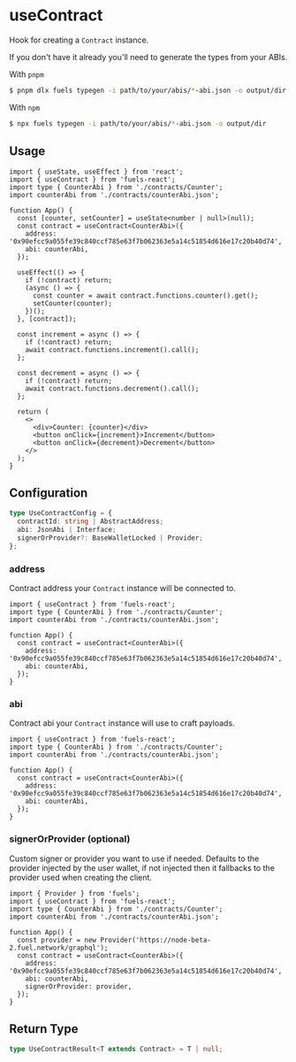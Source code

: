 # useContract

Hook for creating a `Contract` instance.

If you don't have it already you'll need to generate the types from your ABIs.

With `pnpm`

```bash
$ pnpm dlx fuels typegen -i path/to/your/abis/*-abi.json -o output/dir
```

With `npm`

```bash
$ npx fuels typegen -i path/to/your/abis/*-abi.json -o output/dir
```

## Usage

```tsx
import { useState, useEffect } from 'react';
import { useContract } from 'fuels-react';
import type { CounterAbi } from './contracts/Counter';
import counterAbi from './contracts/counterAbi.json';

function App() {
  const [counter, setCounter] = useState<number | null>(null);
  const contract = useContract<CounterAbi>({
    address: '0x90efcc9a055fe39c840ccf785e63f7b062363e5a14c51854d616e17c20b40d74',
    abi: counterAbi,
  });

  useEffect(() => {
    if (!contract) return;
    (async () => {
      const counter = await contract.functions.counter().get();
      setCounter(counter);
    })();
  }, [contract]);

  const increment = async () => {
    if (!contract) return;
    await contract.functions.increment().call();
  };

  const decrement = async () => {
    if (!contract) return;
    await contract.functions.decrement().call();
  };

  return (
    <>
      <div>Counter: {counter}</div>
      <button onClick={increment}>Increment</button>
      <button onClick={decrement}>Decrement</button>
    </>
  );
}
```

## Configuration

```ts
type UseContractConfig = {
  contractId: string | AbstractAddress;
  abi: JsonAbi | Interface;
  signerOrProvider?: BaseWalletLocked | Provider;
};
```

### address

Contract address your `Contract` instance will be connected to.

```tsx {7}
import { useContract } from 'fuels-react';
import type { CounterAbi } from './contracts/Counter';
import counterAbi from './contracts/counterAbi.json';

function App() {
  const contract = useContract<CounterAbi>({
    address: '0x90efcc9a055fe39c840ccf785e63f7b062363e5a14c51854d616e17c20b40d74',
    abi: counterAbi,
  });
}
```

### abi

Contract abi your `Contract` instance will use to craft payloads.

```tsx {8}
import { useContract } from 'fuels-react';
import type { CounterAbi } from './contracts/Counter';
import counterAbi from './contracts/counterAbi.json';

function App() {
  const contract = useContract<CounterAbi>({
    address: '0x90efcc9a055fe39c840ccf785e63f7b062363e5a14c51854d616e17c20b40d74',
    abi: counterAbi,
  });
}
```

### signerOrProvider (optional)

Custom signer or provider you want to use if needed. Defaults to the provider injected by the user wallet, if not injected then it fallbacks to the provider used when creating the client.

```tsx {1,7,11}
import { Provider } from 'fuels';
import { useContract } from 'fuels-react';
import type { CounterAbi } from './contracts/Counter';
import counterAbi from './contracts/counterAbi.json';

function App() {
  const provider = new Provider('https://node-beta-2.fuel.network/graphql');
  const contract = useContract<CounterAbi>({
    address: '0x90efcc9a055fe39c840ccf785e63f7b062363e5a14c51854d616e17c20b40d74',
    abi: counterAbi,
    signerOrProvider: provider,
  });
}
```

## Return Type

```ts
type UseContractResult<T extends Contract> = T | null;
```
